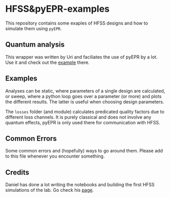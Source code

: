 # HFSS&pyEPR-examples

This repository contains some exaples of HFSS designs and how to simulate them using `pyEPR`.

## Quantum analysis
This wrapper was written by Uri and faciliates the use of pyEPR by a lot. Use it and check out the [example](QuantumAnalysis/example.py) there.

## Examples

Analyses can be static, where parameters of a single design are calculated, or sweep, where a python loop goes over a parameter (or more) and plots the different results. The latter is useful when choosing design parameters.

The `losses` folder (and module) calculates predicated quality factors due to different loss channels. It is purely classical and does not involve any quantum effects, pyEPR is only used there for communication with HFSS.

## Common Errors
Some common errors and (hopefully) ways to go around them. Please add to this file whenever you encounter something.

## Credits
Daniel has done a lot writing the notebooks and building the first HFSS simulations of the lab. Go check his [page](https://github.com/DanielCohenHillel).
